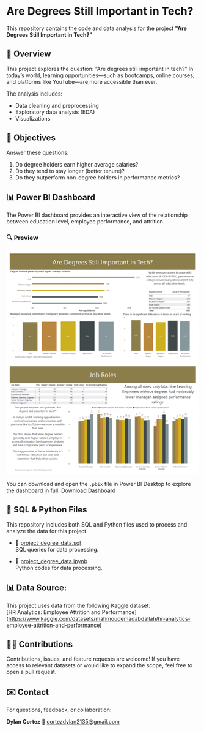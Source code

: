 # Are Degrees Still Important in Tech?

This repository contains the code and data analysis for the project **"Are Degrees Still Important in Tech?"**

## 📌 Overview

This project explores the question: “Are degrees still important in tech?”
In today’s world, learning opportunities—such as bootcamps, online courses, and platforms like YouTube—are more accessible than ever.

The analysis includes:
- Data cleaning and preprocessing
- Exploratory data analysis (EDA)
- Visualizations

## 🧠 Objectives

Answer these questions:

1. Do degree holders earn higher average salaries?
2. Do they tend to stay longer (better tenure)?
3. Do they outperform non-degree holders in performance metrics?

## 📊 Power BI Dashboard

The Power BI dashboard provides an interactive view of the relationship between education level, employee performance, and attrition.

### 🔍 Preview

![Dashboard Page 1](Page_1.png)
![Dashboard Page 2](Page_2.png)

You can download and open the `.pbix` file in Power BI Desktop to explore the dashboard in full:
[Download Dashboard](Project_Are_degrees_still_important_in_tech.pbix)

## 🧾 SQL & Python Files

This repository includes both SQL and Python files used to process and analyze the data for this project.

- 📄 [project_degree_data.sql](project_degree_data.sql)  
  SQL queries for data processing.

- 🐍 [project_degree_data.ipynb](project_degree_data.ipynb)  
  Python codes for data processing.

## 📊 Data Source:
This project uses data from the following Kaggle dataset:  
[HR Analytics: Employee Attrition and Performance]
(https://www.kaggle.com/datasets/mahmoudemadabdallah/hr-analytics-employee-attrition-and-performance)

## 🙋‍♂️ Contributions
Contributions, issues, and feature requests are welcome!
If you have access to relevant datasets or would like to expand the scope, feel free to open a pull request.

## ✉️ Contact
For questions, feedback, or collaboration:

**Dylan Cortez**
📧 cortezdylan2135@gmail.com
